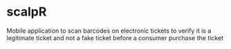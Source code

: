 # scalpR
Mobile application to scan barcodes on electronic tickets to verify it is a legitimate ticket and not a fake ticket before a consumer purchase the ticket 
